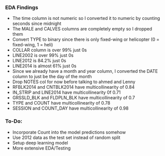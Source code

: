 ### EDA Findings

- The time column is not numeric so I converted it to numeric by counting seconds since midnight
- The MALE and CALVES columns are completely empty so I dropped them
- Convert TYPE to binary since there is only fixed-wing or helicopter (0 = fixed-wing, 1 = heli)
- COLLAR column is over 99% just 0s
- LINE2002 is over 99% just 0s
- LINE2012 is 84.2% just 0s
- LINE2014 is almost 61% just 0s
- Since we already have a month and year column, I converted the DATE column to just be the day of the month
- Drop NOTES col for now before talking to ahmed and Lenny
- RFBLK2014 and CNTBLK2014 have multicollinearity of 0.84
- IN_STRIP and LINE2014 have multicollinearity 0f 0.71
- GRSSLD_BLK and FLDPLN_BLK have multicollinearity of 0.7
- TYPE and COUNT have multicollinearity of 0.78
- SESSION and COUNT_DAY have multicollinearity of 0.98

### To-Do:
- Incorporate Count into the model predictions somehow
- Use 2012 data as the test set instead of random split
- Setup deep learning model
- More extensive EDA/Testing